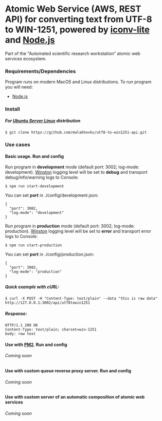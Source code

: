 # Atomic Web Service (AWS, REST API) for converting text from UTF-8 to WIN-1251, powered by [iconv-lite](https://github.com/ashtuchkin/iconv-lite) and [Node.js](https://nodejs.org)

Part of the "Automated scientific research workstation" atomic web services ecosystem.

### Requirements/Dependencies

Program runs on modern MacOS and Linux distributions.
To run program you will need:

* [Node.js](https://nodejs.org)

### Install

##### For [Ubuntu Server Linux](https://www.ubuntu.com/download/server) distribution

```
$ git clone https://github.com/malakhovks/utf8-to-win1251-api.git
```

### Use cases

#### Basic usage. Run and config

Run program in **development** mode (default port: 3002; log-mode: development).
[Winston](https://www.npmjs.com/package/winston) logging level will be set to **debug** and transport debug/info/warning logs to Console:

```
$ npm run start-development
```

You can set **port** in ./config/development.json:

```
{
  "port": 3002,
  "log-mode": "development"
}
```

Run program in **production** mode (default port: 3002; log-mode: production).
[Winston](https://www.npmjs.com/package/winston) logging level will be set to **error** and transport error logs to Console:

```
$ npm run start-production
```

You can set **port** in ./config/production.json:

```
{
  "port": 3002,
  "log-mode": "production"
}
```

##### Quick example with cURL:

```
$ curl -X POST -H "Content-Type: text/plain" --data "this is raw data" http://127.0.0.1:3002/api/utf8towin1251
```

##### Response:

```
HTTP/1.1 200 OK
Content-Type: text/plain; charset=win-1251
body: raw text
```

#### Use with [PM2](http://pm2.keymetrics.io/). Run and config

###### Coming soon

#### Use with custom queue reverse proxy server. Run and config

###### Coming soon

#### Use with custom server of an automatic composition of atomic web services

###### Coming soon
